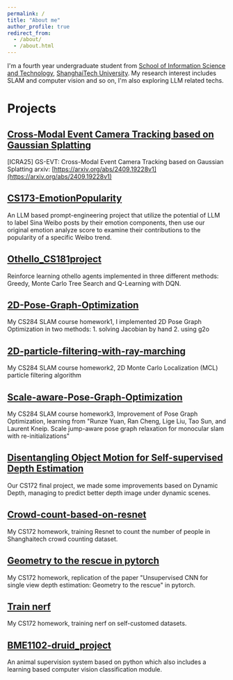 ```yaml
---
permalink: /
title: "About me"
author_profile: true
redirect_from: 
  - /about/
  - /about.html
---
```


I'm a fourth year undergraduate student from [School of Information Science and Technology](https://sist.shanghaitech.edu.cn/), [ShanghaiTech University](https://www.shanghaitech.edu.cn/). My research interest includes SLAM and computer vision and so on, I'm also exploring LLM related techs.

# Projects
## [Cross-Modal Event Camera Tracking based on Gaussian Splatting](https://github.com/ChillTerry/GS-EVT)
[ICRA25] GS-EVT: Cross-Modal Event Camera Tracking based on Gaussian Splatting
arxiv: [https://arxiv.org/abs/2409.19228v1](https://arxiv.org/abs/2409.19228v1)

## [CS173-EmotionPopularity](https://github.com/LEON-JU/CS173-EmotionPopularity.git)
An LLM based prompt-engineering project that utilize the potential of LLM to label Sina Weibo posts by their emotion components, then use our original emotion analyze score to examine their contributions to the popularity of a specific Weibo trend.

## [Othello_CS181project](https://github.com/LEON-JU/Othello_CS181)
Reinforce learning othello agents implemented in three different methods: Greedy, Monte Carlo Tree Search and Q-Learning with DQN.

## [2D-Pose-Graph-Optimization](https://github.com/LEON-JU/2D-Pose-Graph-Optimization)
My CS284 SLAM course homework1, I implemented 2D Pose Graph Optimization in two methods: 1. solving Jacobian by hand 2. using g2o

## [2D-particle-filtering-with-ray-marching](https://github.com/LEON-JU/2D-particle-filtering-with-ray-marching)
My CS284 SLAM course homework2, 2D Monte Carlo Localization (MCL) particle filtering algorithm

## [Scale-aware-Pose-Graph-Optimization](https://github.com/LEON-JU/Scale-aware-Pose-Graph-Optimization)
My CS284 SLAM course homework3, Improvement of Pose Graph Optimization, learning from "Runze Yuan, Ran Cheng, Lige Liu, Tao Sun, and Laurent Kneip. Scale jump-aware
pose graph relaxation for monocular slam with re-initializations"

## [Disentangling Object Motion for Self-supervised Depth Estimation](https://github.com/LEON-JU/CS172-mono-depth-estimation)
Our CS172 final project, we made some improvements based on Dynamic Depth, managing to predict better depth image under dynamic scenes.

## [Crowd-count-based-on-resnet](https://github.com/LEON-JU/Crowd-count-based-on-resnet)
My CS172 homework, training Resnet to count the number of people in Shanghaitech crowd counting dataset.

## [Geometry to the rescue in pytorch](https://github.com/LEON-JU/Geometry-to-the-rescue-in-pytorch)
My CS172 homework, replication of the paper "Unsupervised CNN for single view depth estimation: Geometry to the rescue" in pytorch.

## [Train nerf](https://github.com/LEON-JU/Train_nerf)
My CS172 homework, training nerf on self-customed datasets.

## [BME1102-druid_project](https://github.com/LEON-JU/BME1102-druid_project)
An animal supervision system based on python which also includes a learning based computer vision classification module.
